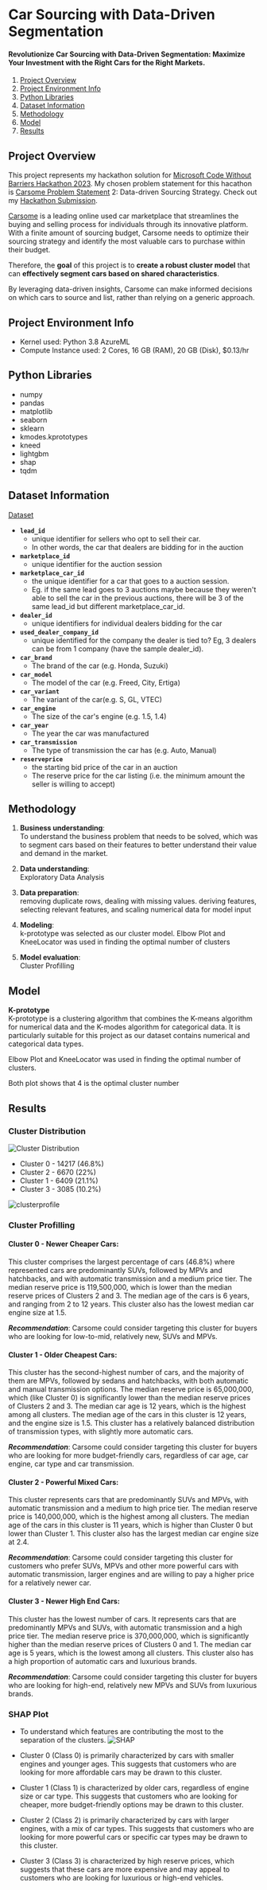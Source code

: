 # Car Sourcing with Data-Driven Segmentation
#### Revolutionize Car Sourcing with Data-Driven Segmentation: Maximize Your Investment with the Right Cars for the Right Markets.

1. [Project Overview](#ProjectOverview)
2. [Project Environment Info](#ProjectEnvironmentInfo)
3. [Python Libraries](#PythonLibraries)
4. [Dataset Information](#DatasetInformation)
5. [Methodology](#Methodology)
6. [Model](#model)
7. [Results](#results)

## Project Overview <a name="ProjectOverview"></a> 
This project represents my hackathon solution for [Microsoft Code Without Barriers Hackathon 2023](https://cwb2023.devpost.com/). My chosen problem statement for this hacathon is [Carsome Problem Statement](https://cwb2023.devpost.com/forum_topics/37295-carsome) 2: Data-driven Sourcing Strategy. Check out my [Hackathon Submission](https://devpost.com/software/car-dealers-segmentation?ref_content=my-projects-tab&ref_feature=my_projects).   

[Carsome](https://www.carsome.my/) is a leading online used car marketplace that streamlines the buying and selling process for individuals through its innovative platform. With a finite amount of sourcing budget, Carsome needs to optimize their sourcing strategy and identify the most valuable cars to purchase within their budget.   

Therefore, the **goal** of this project is to **create a robust cluster model** that can **effectively segment cars based on shared characteristics**.   

By leveraging data-driven insights, Carsome can make informed decisions on which cars to source and list, rather than relying on a generic approach.

## Project Environment Info <a name="ProjectEnvironmentInfo"></a>
- Kernel used: Python 3.8 AzureML   
- Compute Instance used: 2 Cores, 16 GB (RAM), 20 GB (Disk), $0.13/hr 

## Python Libraries <a name="PythonLibraries"></a>
- numpy
- pandas
- matplotlib
- seaborn
- sklearn
- kmodes.kprototypes
- kneed
- lightgbm
- shap
- tqdm

## Dataset Information <a name="DatasetInformation"></a>
[Dataset](https://github.com/Alicia2203/CarsomeCarsSegmentation/blob/main/Brand_Model_CarType.csv)

-   **`lead_id`**   
	- unique identifier for sellers who opt to sell their car. 
	- In other words, the car that dealers are bidding for in the auction 
-   **`marketplace_id`**    
	- unique identifier for the auction session 
-   **`marketplace_car_id`**    
	- the unique identifier for a car that goes to a auction session.   
	- Eg. if the same lead goes to 3 auctions maybe because they weren't able to sell the car in the previous auctions, there will be 3 of the same lead_id but different marketplace_car_id. 
-   **`dealer_id`**    
	- unique identifiers for individual dealers bidding for the car 
-   **`used_dealer_company_id`**    
	- unique identified for the company the dealer is tied to? Eg, 3 dealers can be from 1 company (have the sample dealer_id). 
-   **`car_brand`**  
	- The brand of the car (e.g. Honda, Suzuki)
-   **`car_model`**
	- The model of the car (e.g. Freed, City, Ertiga)
-   **`car_variant`**
	-  The variant of the car(e.g. S, GL, VTEC)
-   **`car_engine`**
	- The size of the car's engine (e.g. 1.5, 1.4)
-   **`car_year`**
	- The year the car was manufactured
-   **`car_transmission`**   
	- The type of transmission the car has (e.g. Auto, Manual)
-   **`reserveprice`**   
	- the starting bid price of the car in an auction   
	- The reserve price for the car listing (i.e. the minimum amount the seller is willing to accept)

## Methodology <a name="Methodology"></a>
1. **Business understanding**:     
To understand the business problem that needs to be solved, which was to segment cars based on their features to better understand their value and demand in the market.

2. **Data understanding**:   
Exploratory Data Analysis

3. **Data preparation**:    
removing duplicate rows, dealing with missing values. deriving features, selecting relevant features, and scaling numerical data for model input

4. **Modeling**:    
k-prototype was selected as our cluster model. Elbow Plot and KneeLocator was used in finding the optimal number of clusters

5. **Model evaluation**:    
Cluster Profilling

## Model <a name="model"></a>
**K-prototype**    
K-prototype is a clustering algorithm that combines the K-means algorithm for numerical data and the K-modes algorithm for categorical data. It is particularly suitable for this project as our dataset contains numerical and categorical data types.

Elbow Plot and KneeLocator was used in finding the optimal number of clusters. 

Both plot shows that 4 is the optimal cluster number


## Results <a name="Methodology"></a>
### Cluster Distribution
![Cluster Distribution](https://github.com/Alicia2203/CarsomeCarsSegmentation/blob/main/cluster%20dist.png)

- Cluster 0 - 14217 (46.8%)  
- Cluster 2 - 6670 (22%)
- Cluster 1 - 6409 (21.1%)
- Cluster 3 - 3085 (10.2%)

![clusterprofile](https://github.com/Alicia2203/CarsomeCarsSegmentation/blob/main/Cluster%20Profile.png)

### Cluster Profilling
#### **Cluster 0 - Newer Cheaper Cars**:   
This cluster comprises the largest percentage of cars (46.8%) where represented cars are predominantly SUVs, followed by MPVs and hatchbacks, and with automatic transmission and a medium price tier. The median reserve price is 119,500,000, which is lower than the median reserve prices of Clusters 2 and 3. The median age of the cars is 6 years, and ranging from 2 to 12 years. This cluster also has the lowest median car engine size at 1.5. 

**_Recommendation_**: Carsome could consider targeting this cluster for buyers who are looking for low-to-mid, relatively new, SUVs and MPVs. 

#### **Cluster 1 - Older Cheapest Cars**:   
This cluster has the second-highest number of cars, and the majority of them are MPVs, followed by sedans and hatchbacks, with both automatic and manual transmission options. The median reserve price is 65,000,000, which (like Cluster 0) is significantly lower than the median reserve prices of Clusters 2 and 3. The median car age is 12 years, which is the highest among all clusters. The median age of the cars in this cluster is 12 years, and the engine size is 1.5. This cluster has a relatively balanced distribution of transmission types, with slightly more automatic cars. 

**_Recommendation_**: Carsome could consider targeting this cluster for buyers who are looking for more budget-friendly cars, regardless of car age, car engine, car type and car transmission. 

#### **Cluster 2 -  Powerful Mixed Cars**:   
This cluster represents cars that are predominantly SUVs and MPVs, with automatic transmission and a medium to high price tier. The median reserve price is 140,000,000, which is the highest among all clusters. The median age of the cars in this cluster is 11 years, which is higher than Cluster 0 but lower than Cluster 1. This cluster also has the largest median car engine size at 2.4. 

**_Recommendation_**: Carsome could consider targeting this cluster for customers who prefer SUVs, MPVs and other more powerful cars with automatic transmission, larger engines and are willing to pay a higher price for a relatively newer car.

#### **Cluster 3 - Newer High End Cars**:   
This cluster has the lowest number of cars. It represents cars that are predominantly MPVs and SUVs, with automatic transmission and a high price tier. The median reserve price is 370,000,000, which is significantly higher than the median reserve prices of Clusters 0 and 1. The median car age is 5 years, which is the lowest among all clusters. This cluster also has a high proportion of automatic cars and luxurious brands. 

**_Recommendation_**: Carsome could consider targeting this cluster for buyers who are looking for high-end, relatively new MPVs and SUVs from luxurious brands.

### SHAP Plot
- To understand which features are contributing the most to the separation of the clusters.
![SHAP](https://github.com/Alicia2203/CarsomeCarsSegmentation/blob/main/shap.png)

-   Cluster 0 (Class 0) is primarily characterized by cars with smaller engines and younger ages. This suggests that customers who are looking for more affordable cars may be drawn to this cluster.
-   Cluster 1 (Class 1) is characterized by older cars, regardless of engine size or car type. This suggests that customers who are looking for cheaper, more budget-friendly options may be drawn to this cluster.
-   Cluster 2 (Class 2) is primarily characterized by cars with larger engines, with a mix of car types. This suggests that customers who are looking for more powerful cars or specific car types may be drawn to this cluster.
-   Cluster 3 (Class 3) is characterized by high reserve prices, which suggests that these cars are more expensive and may appeal to customers who are looking for luxurious or high-end vehicles.



